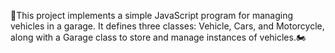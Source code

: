 🚗This project implements a simple JavaScript program for managing vehicles in a garage. It defines three classes: Vehicle, Cars, and Motorcycle, along with a Garage class to store and manage instances of vehicles.🏍️
